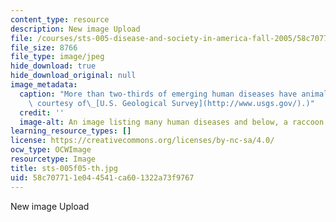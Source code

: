 ```yaml
---
content_type: resource
description: New image Upload
file: /courses/sts-005-disease-and-society-in-america-fall-2005/58c707711e044541ca601322a73f9767_sts-005f05-th.jpg
file_size: 8766
file_type: image/jpeg
hide_download: true
hide_download_original: null
image_metadata:
  caption: "More than two-thirds of emerging human diseases have animal origins. (Image\
    \ courtesy of\_[U.S. Geological Survey](http://www.usgs.gov/).)"
  credit: ''
  image-alt: An image listing many human diseases and below, a raccoon.
learning_resource_types: []
license: https://creativecommons.org/licenses/by-nc-sa/4.0/
ocw_type: OCWImage
resourcetype: Image
title: sts-005f05-th.jpg
uid: 58c70771-1e04-4541-ca60-1322a73f9767
---
```

New image Upload